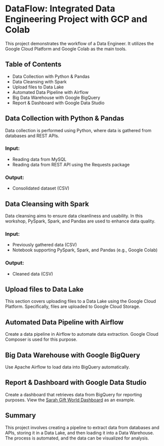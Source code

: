 # DataFlow: Integrated Data Engineering Project with GCP and Colab

This project demonstrates the workflow of a Data Engineer. It utilizes the Google Cloud Platform and Google Colab as the main tools.

## Table of Contents
* Data Collection with Python & Pandas
* Data Cleansing with Spark
* Upload files to Data Lake
* Automated Data Pipeline with Airflow
* Big Data Warehouse with Google BigQuery
* Report & Dashboard with Google Data Studio

## Data Collection with Python & Pandas
Data collection is performed using Python, where data is gathered from databases and REST APIs.

### Input:
- Reading data from MySQL
- Reading data from REST API using the Requests package

### Output:
- Consolidated dataset (CSV)

## Data Cleansing with Spark
Data cleansing aims to ensure data cleanliness and usability. In this workshop, PySpark, Spark, and Pandas are used to enhance data quality.

### Input:
- Previously gathered data (CSV)
- Notebook supporting PySpark, Spark, and Pandas (e.g., Google Colab)

### Output:
- Cleaned data (CSV)

## Upload files to Data Lake
This section covers uploading files to a Data Lake using the Google Cloud Platform. Specifically, files are uploaded to Google Cloud Storage.

## Automated Data Pipeline with Airflow
Create a data pipeline in Airflow to automate data extraction. Google Cloud Composer is used for this purpose.

## Big Data Warehouse with Google BigQuery
Use Apache Airflow to load data into BigQuery automatically.

## Report & Dashboard with Google Data Studio
Create a dashboard that retrieves data from BigQuery for reporting purposes. View the [Sarah Gift World Dashboard](https://datastudio.google.com/embed/u/0/reporting/6805ef50-0d56-4531-9cc3-7ec34a8843ea/page/O2KNC) as an example.

## Summary
This project involves creating a pipeline to extract data from databases and APIs, storing it in a Data Lake, and then loading it into a Data Warehouse. The process is automated, and the data can be visualized for analysis.